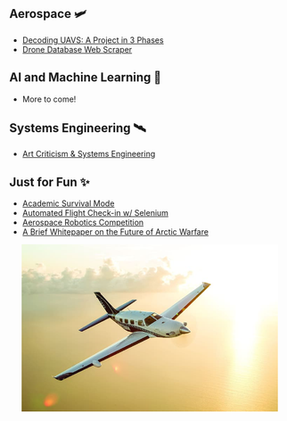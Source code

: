 ## Aerospace 🛩️
- [Decoding UAVS: A Project in 3 Phases](https://allthingsaerospace.medium.com/decoding-uavs-phase-i-data-visualization-cd5a7344ed50)
- [Drone Database Web Scraper](https://github.com/atsay988/UAVs)

## AI and Machine Learning 🤖
- More to come!

## Systems Engineering 🛰️
- [Art Criticism & Systems Engineering](https://allthingsaerospace.medium.com/what-do-art-criticism-and-systems-engineering-have-in-common-a-lot-more-than-youd-think-ed6d3dc22f37)

## Just for Fun ✨
- [Academic Survival Mode](https://allthingsaerospace.medium.com/on-academic-survival-mode-and-post-bac-pursuits-45e2576ed448)
- [Automated Flight Check-in w/ Selenium](https://github.com/atsay988/AutomaticCheckIn) 
- [Aerospace Robotics Competition](https://www.aeroroboticscomp.com/index.html)
- [A Brief Whitepaper on the Future of Arctic Warfare](https://github.com/atsay988/AllThingsAerospace.github.io/blob/gh-pages/Powering%2Bthe%2BFuture%2Bof%2BPolar%2BOperations.pdf)

<p align="center">
  <img width="460" height="300" src="usa-usa-piper-piper-piper-aircraft-hd-wallpaper-preview.jpg">
</p>


